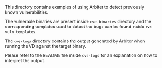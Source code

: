 This directory contains examples of using Arbiter to detect previously known vulnerabilities.

The vulnerable binaries are present inside `cve-binaries` directory and the corresponding templates used to detect the bugs can be found inside `cve-vuln_templates`.

The `cve-logs` directory contains the output generated by Arbiter when running the VD against the target binary.

Please refer to the README file inside `cve-logs` for an explanation on how to interpret the output.